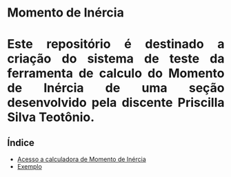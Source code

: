 <h1>Momento de Inércia<h1>

<p align = "justify">Este repositório é destinado a criação do sistema de teste da ferramenta de calculo do Momento de Inércia de uma seção desenvolvido pela discente Priscilla Silva Teotônio.</p>

<h2>Índice</h2>

<ul>
    <li><a href="https://github.com/wmpjrufg/PriscillaSilvaTeotonio.git/MOMENTOINERCIA.html">Acesso a calculadora de Momento de Inércia</a></li>
    <li><a href="url">Exemplo</a></li>
</ul>
